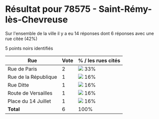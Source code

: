 # Résultat pour 78575 - Saint-Rémy-lès-Chevreuse

Sur l'ensemble de la ville il y a eu 14 réponses dont 6 réponses avec une rue citée (42%)

5 points noirs identifiés

| Rue | Vote | % / les rues cités|
|-----|------|-------------------|
| Rue de Paris | 2 | <img src="../../img/bar_33.gif" />&nbsp;33%|
| Rue de la République | 1 | <img src="../../img/bar_16.gif" />&nbsp;16%|
| Rue Ditte | 1 | <img src="../../img/bar_16.gif" />&nbsp;16%|
| Route de Versailles | 1 | <img src="../../img/bar_16.gif" />&nbsp;16%|
| Place du 14 Juillet | 1 | <img src="../../img/bar_16.gif" />&nbsp;16%|
| **Total** | 6 | 100%|
